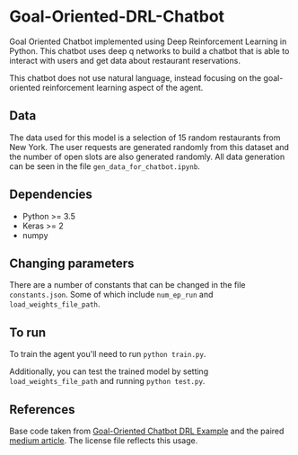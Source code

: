 # Goal-Oriented-DRL-Chatbot
Goal Oriented Chatbot implemented using Deep Reinforcement Learning in Python. This chatbot uses deep q networks to build a chatbot that is able to interact with users and get data about restaurant reservations.

This chatbot does not use natural language, instead focusing on the goal-oriented reinforcement learning aspect of the agent.

## Data
The data used for this model is a selection of 15 random restaurants from New York. The user requests are generated randomly from this dataset and the number of open slots are also generated randomly. All data generation can be seen in the file `gen_data_for_chatbot.ipynb`.

## Dependencies 
- Python >= 3.5
- Keras >= 2
- numpy

## Changing parameters
There are a number of constants that can be changed in the file `constants.json`. Some of which include `num_ep_run` and `load_weights_file_path`.

## To run
To train the agent you'll need to run `python train.py`.

Additionally, you can test the trained model by setting `load_weights_file_path` and running `python test.py`.

## References
Base code taken from [Goal-Oriented Chatbot DRL Example](https://github.com/maxbren/GO-Bot-DRL) and the paired [medium article](https://towardsdatascience.com/training-a-goal-oriented-chatbot-with-deep-reinforcement-learning-part-i-introduction-and-dce3af21d383). The license file reflects this usage.